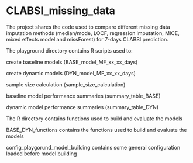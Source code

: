 # CLABSI_missing_data

The project shares the code used to compare different missing data imputation methods (median/mode, LOCF, regression imputation, MICE, mixed effects model and missForest) for 7-days CLABSI prediction.

The playground directory contains R scripts used to:

create baseline models (BASE_model_MF_xx_xx_days)

create dynamic models (DYN_model_MF_xx_xx_days)

sample size calculation (sample_size_calculation)

baseline model performance summaries (summary_table_BASE)

dynamic model performance summaries (summary_table_DYN)

The R directory contains functions used to build and evaluate the models

BASE_DYN_functions contains the functions used to build and evaluate the models

config_playgorund_model_building contains some general configuration loaded before model building
